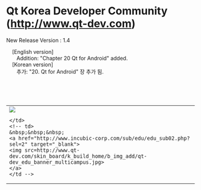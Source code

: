 # Qt Korea Developer Community (http://www.qt-dev.com)

New Release Version : 1.4 

&nbsp;&nbsp;&nbsp; [English version] <br>
&nbsp;&nbsp;&nbsp;&nbsp;&nbsp;&nbsp; Addition: "Chapter 20 Qt for Android" added. <br>
&nbsp;&nbsp;&nbsp; [Korean version] <br>
&nbsp;&nbsp;&nbsp;&nbsp;&nbsp;&nbsp; 추가: "20. Qt for Android" 장 추가 됨. <br>
    
<br><br><br>

<table border=0>
  <tr>
    <td>
    <a href="http://www.incubic-corp.com/sub/edu/edu_sub01.php?sel=1" target="_blank">
    <img src=http://www.qt-dev.com/skin_board/k_build_home/b_img_add/qt-dev_edu_banner_incubic.jpg>
    </a>
    
    </td>
    <!-- td>
    &nbsp;&nbsp;&nbsp;
    <a href="http://www.incubic-corp.com/sub/edu/edu_sub02.php?sel=2" target="_blank">
    <img src=http://www.qt-dev.com/skin_board/k_build_home/b_img_add/qt-dev_edu_banner_multicampus.jpg>
    </a>
    </td -->
  </tr>
</table>



